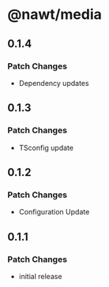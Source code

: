 # @nawt/media

## 0.1.4

### Patch Changes

- Dependency updates

## 0.1.3

### Patch Changes

- TSconfig update

## 0.1.2

### Patch Changes

- Configuration Update

## 0.1.1

### Patch Changes

- initial release
